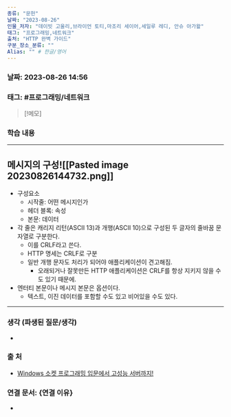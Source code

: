 ```yaml
---
종류: "문헌"
날짜: "2023-08-26"
인물_저자: "데이빗 고울리,브라이언 토티,마조리 세이어,세일루 레디, 안슈 아가왈"
태그: "프로그래밍,네트워크"
출처: "HTTP 완벽 가이드"
구분_장소_분류: ""
Alias: "" # 한글/영어
---
```


### 날짜: 2023-08-26 14:56
### 태그: #프로그래밍/네트워크

>[!메모]
> 

### 학습 내용
---
## 메시지의 구성![[Pasted image 20230826144732.png]]
- 구성요소
	- 시작줄: 어떤 메시지인가
	- 헤더 블록: 속성
	- 본문: 데이터
- 각 줄은 캐리지 리턴(ASCII 13)과 개행(ASCII 10)으로 구성된 두 글자의 줄바꿈 문자열로 구분한다.
	- 이를 CRLF라고 쓴다.
	- HTTP 명세는 CRLF로 구분
	- 일반 개행 문자도 처리가 되어야 애플리케이션이 견고해짐.
		- 오래되거나 잘못만든 HTTP 애플리케이션은 CRLF를 항상 지키지 않을 수도 있기 때문에.
- 엔터티 본문이나 메시지 본문은 옵션이다.
	- 텍스트, 이진 데이터를 포함할 수도 있고 비어있을 수도 있다.
---
### 생각 (파생된 질문/생각)
- 
### 출 처
- [Windows 소켓 프로그래밍 입문에서 고성능 서버까지! ](https://www.inflearn.com/course/%EC%9C%88%EB%8F%84%EC%9A%B0-%EC%86%8C%EC%BC%93-%EC%9E%85%EB%AC%B8-%EA%B3%A0%EC%84%B1%EB%8A%A5-%EC%84%9C%EB%B2%84)

### 연결 문서: {연결 이유}
- 